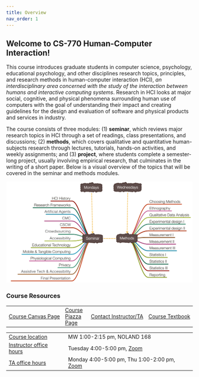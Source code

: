 ```yaml
---
title: Overview
nav_order: 1
---
```


## Welcome to CS-770 Human-Computer Interaction!

This course introduces graduate students in computer science, psychology, educational psychology, and other disciplines research topics, principles, and research methods in human-computer interaction (HCI), *an interdisciplinary area concerned with the study of the interaction between humans and interactive computing systems*. Research in HCI looks at major social, cognitive, and physical phenomena surrounding human use of computers with the goal of understanding their impact and creating guidelines for the design and evaluation of software and physical products and services in industry.

The course consists of three modules: (1) **seminar**, which reviews major research topics in HCI through a set of readings, class presentations, and discussions; (2) **methods**, which covers qualitative and quantitative human-subjects research through lectures, tutorials, hands-on activities, and weekly assignments; and (3) **project**, where students complete a semester-long project, usually involving empirical research, that culminates in the writing of a short paper. Below is a visual overview of the topics that will be covered in the seminar and methods modules.

![Screen Shot 2020-01-17 at 10.12.20 AM](figures/framework.png)



### Course Resources

<table>
<tr>
	<td>
		<span class="fs-3"><a class="btn btn-blue" href="https://canvas.wisc.edu/courses/192620">Course Canvas Page</a></span>
	</td>
	<td>
		<span class="fs-3"><a class="btn btn-blue" href="http://piazza.com/wisc/spring2020/cspsychedpsych770/home">Course Piazza Page</a></span>
	</td>
	<td>
		<span class="fs-3"><a class="btn btn-blue" href="mailto:hci-class@cs.wisc.edu">Contact Instructor/TA</a></span>
	</td>
	<td>
		<span class="fs-3"><a class="btn btn-blue" href="https://wisconsin-madison.alma.exlibrisgroup.com/view/action/uresolver.do?operation=resolveService&package_service_id=14650690810002122&institutionId=2122&customerId=2120">Course Textbook</a></span>
	</td>
</tr>
</table>

<table>
<tr>
	<td>
		<a class="label" href="">Course location</a>
	</td>
	<td>
		MW 1:00-2:15 pm, NOLAND 168
	</td>
</tr>
<tr>
	<td>
		<a class="label" href="">Instructor office hours</a>
	</td>
	<td>
		Tuesday 4:00-5:00 pm, <a href="https://uwmadison.zoom.us/j/6154400037?pwd=aWl4RGhwWjFoLyswVnZNdWRUb0JJdz09">Zoom</a>
	</td>
</tr>
<tr>
	<td>
		<a class="label" href="">TA office hours</a>
	</td>
	<td>
		Monday 4:00-5:00 pm, Thu 1:00-2:00 pm, <a href="https://uwmadison.zoom.us/j/99360889315?pwd=MS9FQ2NmckR5Q0h1dTVEZnhqdVNJUT09">Zoom</a> 
	</td>
</tr>
</table>

 

